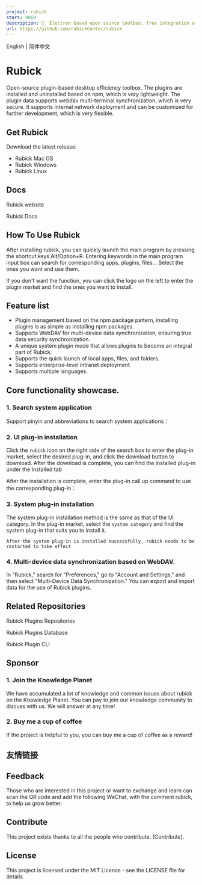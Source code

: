 ```yaml
---
project: rubick
stars: 9060
description: 🔧  Electron based open source toolbox, free integration of rich plug-ins. 基于 electron 的开源工具箱，自由集成丰富插件。
url: https://github.com/rubickCenter/rubick
---
```


English | 简体中文

Rubick
======

Open-source plugin-based desktop efficiency toolbox. The plugins are installed and uninstalled based on npm, which is very lightweight. The plugin data supports webdav multi-terminal synchronization, which is very secure. It supports internal network deployment and can be customized for further development, which is very flexible.

Get Rubick
----------

Download the latest release:

-   Rubick Mac OS
-   Rubick Windows
-   Rubick Linux

Docs
----

Rubick website

Rubick Docs

How To Use Rubick
-----------------

After installing rubick, you can quickly launch the main program by pressing the shortcut keys Alt/Option+R. Entering keywords in the main program input box can search for corresponding apps, plugins, files... Select the ones you want and use them.

If you don't want the function, you can click the logo on the left to enter the plugin market and find the ones you want to install.

Feature list
------------

-   Plugin management based on the npm package pattern, installing plugins is as simple as installing npm packages.
-   Supports WebDAV for multi-device data synchronization, ensuring true data security synchronization.
-   A unique system plugin mode that allows plugins to become an integral part of Rubick.
-   Supports the quick launch of local apps, files, and folders.
-   Supports enterprise-level intranet deployment.
-   Supports multiple languages.

Core functionality showcase.
----------------------------

### 1\. Search system application

Support pinyin and abbreviations to search system applications：

### 2\. UI plug-in installation

Click the `rubick` icon on the right side of the search box to enter the plug-in market, select the desired plug-in, and click the download button to download. After the download is complete, you can find the installed plug-in under the Installed tab

After the installation is complete, enter the plug-in call up command to use the corresponding plug-in：

### 3\. System plug-in installation

The system plug-in installation method is the same as that of the UI category. In the plug-in market, select the `system category` and find the system plug-in that suits you to install it.

```
After the system plug-in is installed successfully, rubick needs to be restarted to take effect
```

### 4\. Multi-device data synchronization based on WebDAV.

In "Rubick," search for "Preferences," go to "Account and Settings," and then select "Multi-Device Data Synchronization." You can export and import data for the use of Rubick plugins.

Related Repositories
--------------------

Rubick Plugins Repositories

Rubick Plugins Database

Rubick Plugin CLI

Sponsor
-------

### 1\. Join the Knowledge Planet

We have accumulated a lot of knowledge and common issues about rubick on the Knowledge Planet. You can pay to join our knowledge community to discuss with us. We will answer at any time!

### 2\. Buy me a cup of coffee

If the project is helpful to you, you can buy me a cup of coffee as a reward!

友情链接
----

Feedback
--------

Those who are interested in this project or want to exchange and learn can scan the QR code and add the following WeChat, with the comment rubick, to help us grow better.

Contribute
----------

This project exists thanks to all the people who contribute. \[Contribute\].

License
-------

This project is licensed under the MIT License - see the LICENSE file for details.
